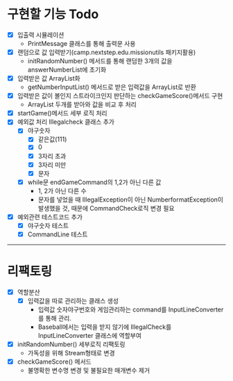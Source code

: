 # 구현할 기능 Todo
- [x] 입출력 시뮬레이션
  - PrintMessage 클래스를 통해 출력문 사용
- [x] 랜덤으로 값 입력받기(camp.nextstep.edu.missionutils 패키지활용)
  - initRandomNumber() 메서드를 통해 랜덤한 3개의 값을 answerNumberList에 초기화
- [x] 입력받은 값 ArrayList화
  - getNumberInputList() 메서드로 받은 입력값을 ArrayList로 반환
- [x] 입력받은 값이 볼인지 스트라이크인지 판단하는 checkGameScore()메서드 구현
  - ArrayList 두개를 받아와 값을 비교 후 처리
- [x] startGame()메서드 세부 로직 처리
- [x] 예외값 처리 Illegalcheck 클래스 추가
  - [x] 야구숫자
    - [x] 같은값(111)
    - [x] 0
    - [x] 3자리 초과
    - [x] 3자리 미만
    - [x] 문자
  - [x] while문 endGameCommand의 1,2가 아닌 다른 값
    - 1, 2가 아닌 다른 수
    - 문자를 넣었을 때 IllegalException이 아닌 NumberformatException이 발생했을 것, 때문에 CommandCheck로직 변경 필요
- [x] 예외관련 테스트코드 추가
  - [x] 야구숫자 테스트
  - [x] CommandLine 테스트

---
# 리팩토링
- [x] 역할분산
  - [x] 입력값을 따로 관리하는 클래스 생성
    - 입력값 숫자야구번호와 게임관리하는 command를 InputLineConverter를 통해 관리.
    - Baseball에서는 입력을 받지 않기에 IllegalCheck를 InputLineConverter 클래스에 역할부여
- [x] initRandomNumber() 세부로직 리팩토링
  - 가독성을 위해 Stream형태로 변경
- [x] checkGameScore() 메서드
  - 불명확한 변수명 변경 및 불필요한 매개변수 제거
